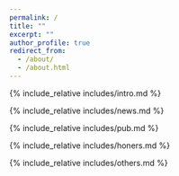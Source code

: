 ```yaml
---
permalink: /
title: ""
excerpt: ""
author_profile: true
redirect_from: 
  - /about/
  - /about.html
---
```


<span class='anchor' id='about-me'></span>
{% include_relative includes/intro.md %}

{% include_relative includes/news.md %}

{% include_relative includes/pub.md %}

{% include_relative includes/honers.md %}

{% include_relative includes/others.md %}
<span class='anchor' id='end-page'></span>


<br>

<center>
	<script type="text/javascript" id="clustrmaps" src="//clustrmaps.com/map_v2.js?d=Za5zeWfYf79Gu1l3J6hS5ppX1dbYiEyLigT7BKCDCdo&cl=ffffff&w=a"></script>
</center>

